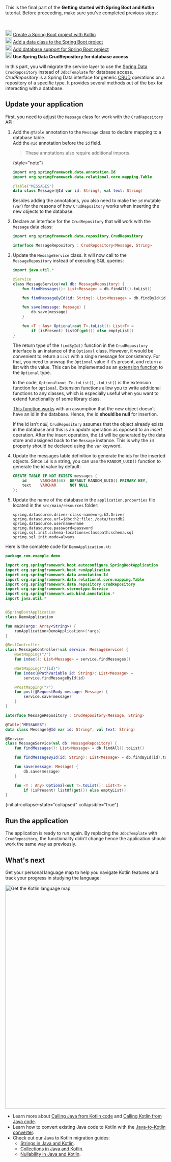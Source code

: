 [//]: # (title: Use Spring Data CrudRepository for database access)
[//]: # (description: Work with Spring Data interface in a Spring Boot project written in Kotlin.)

<microformat>
    <p>This is the final part of the <strong>Getting started with Spring Boot and Kotlin</strong> tutorial. Before proceeding, make sure you've completed previous steps:</p><br/>
    <p><img src="icon-1-done.svg" width="20" alt="Figt step"/> <a href="jvm-create-project-with-spring-boot.md">Create a Spring Boot project with Kotlin</a><br/><img src="icon-2-done.svg" width="20" alt="Second step"/> <a href="jvm-spring-boot-add-data-class.md">Add a data class to the Spring Boot project</a><br/><img src="icon-3-done.svg" width="20" alt="Third step"/> <a href="jvm-spring-boot-add-db-support.md">Add database support for Spring Boot project</a><br/><img src="icon-4.svg" width="20" alt="Fourth step"/> <strong>Use Spring Data CrudRepository for database access</strong></p>
</microformat>

In this part, you will migrate the service layer to use the [Spring Data](https://docs.spring.io/spring-data/commons/docs/current/api/org/springframework/data/repository/CrudRepository.html) `CrudRepository` instead of `JdbcTemplate` for database access.
_CrudRepository_ is a Spring Data interface for generic [CRUD](https://en.wikipedia.org/wiki/Create,_read,_update_and_delete) operations on a repository of a specific type.
It provides several methods out of the box for interacting with a database.

## Update your application

First, you need to adjust the `Message` class for work with the `CrudRepository` API:

1. Add the `@Table` annotation to the `Message` class to declare mapping to a database table.  
   Add the `@Id` annotation before the `id` field.

    > These annotations also require additional imports.
    >  
    {style="note"}

    ```kotlin
    import org.springframework.data.annotation.Id
    import org.springframework.data.relational.core.mapping.Table
    
    @Table("MESSAGES")
    data class Message(@Id var id: String?, val text: String)
    ```
    
    Besides adding the annotations, you also need to make the `id` mutable (`var`) for the reasons of how `CrudRepository` works when inserting the new objects to the database.

2. Declare an interface for the `CrudRepository` that will work with the `Message` data class:

    ```kotlin
    import org.springframework.data.repository.CrudRepository
    
    interface MessageRepository : CrudRepository<Message, String>
    ```

3. Update the `MessageService` class. It will now call to the `MessageRepository` instead of executing SQL queries:

    ```kotlin
    import java.util.*
    
    @Service
    class MessageService(val db: MessageRepository) {
        fun findMessages(): List<Message> = db.findAll().toList()
    
        fun findMessageById(id: String): List<Message> = db.findById(id).toList()
    
        fun save(message: Message) {
            db.save(message)
        }
    
        fun <T : Any> Optional<out T>.toList(): List<T> =
            if (isPresent) listOf(get()) else emptyList()
    }
    ```

    <deflist collapsible="true">
       <def title="Extension functions">
          <p>The return type of the <code>findById()</code> function in the <code>CrudRepository</code> interface is an instance of the <code>Optional</code> class. However, it would be convenient to return a <code>List</code> with a single message for consistency. For that, you need to unwrap the <code>Optional</code> value if it’s present, and return a list with the value. This can be implemented as an <a href="extensions.md#extension-functions">extension function</a> to the <code>Optional</code> type.</p>
          <p>In the code, <code>Optional&lt;out T&gt;.toList()</code>, <code>.toList()</code> is the extension function for <code>Optional</code>. Extension functions allow you to write additional functions to any classes, which is especially useful when you want to extend functionality of some library class.</p>
       </def>
       <def title="CrudRepository save() function">
          <p><a href="https://docs.spring.io/spring-data/jdbc/docs/current/reference/html/#jdbc.entity-persistence">This function works</a> with an assumption that the new object doesn’t have an id in the database. Hence, the id <b>should be null</b> for insertion.</p>
          <p> If the id isn’t <i>null</i>, <code>CrudRepository</code> assumes that the object already exists in the database and this is an <i>update</i> operation as opposed to an <i>insert</i> operation. After the insert operation, the <code>id</code> will be generated by the data store and assigned back to the <code>Message</code> instance. This is why the <code>id</code> property should be declared using the <code>var</code> keyword.</p>
          <p></p>
       </def>
    </deflist>

4. Update the messages table definition to generate the ids for the inserted objects. Since `id` is a string, you can use the `RANDOM_UUID()` function to generate the id value by default:

    ```sql
    CREATE TABLE IF NOT EXISTS messages (
        id      VARCHAR(60)  DEFAULT RANDOM_UUID() PRIMARY KEY,
        text    VARCHAR      NOT NULL
    );
    ```

5. Update the name of the database in the `application.properties` file located in the `src/main/resources` folder:

   ```none
   spring.datasource.driver-class-name=org.h2.Driver
   spring.datasource.url=jdbc:h2:file:./data/testdb2
   spring.datasource.username=name
   spring.datasource.password=password
   spring.sql.init.schema-locations=classpath:schema.sql
   spring.sql.init.mode=always
   ```

Here is the complete code for `DemoApplication.kt`:

```kotlin
package com.example.demo

import org.springframework.boot.autoconfigure.SpringBootApplication
import org.springframework.boot.runApplication
import org.springframework.data.annotation.Id
import org.springframework.data.relational.core.mapping.Table
import org.springframework.data.repository.CrudRepository
import org.springframework.stereotype.Service
import org.springframework.web.bind.annotation.*
import java.util.*


@SpringBootApplication
class DemoApplication

fun main(args: Array<String>) {
    runApplication<DemoApplication>(*args)
}

@RestController
class MessageController(val service: MessageService) {
    @GetMapping("/")
    fun index(): List<Message> = service.findMessages()

    @GetMapping("/{id}")
    fun index(@PathVariable id: String): List<Message> =
        service.findMessageById(id)

    @PostMapping("/")
    fun post(@RequestBody message: Message) {
        service.save(message)
    }
}

interface MessageRepository : CrudRepository<Message, String>

@Table("MESSAGES")
data class Message(@Id var id: String?, val text: String)

@Service
class MessageService(val db: MessageRepository) {
    fun findMessages(): List<Message> = db.findAll().toList()

    fun findMessageById(id: String): List<Message> = db.findById(id).toList()

    fun save(message: Message) {
        db.save(message)
    }

    fun <T : Any> Optional<out T>.toList(): List<T> =
        if (isPresent) listOf(get()) else emptyList()
}
```
{initial-collapse-state="collapsed" collapsible="true"}

## Run the application

The application is ready to run again.
By replacing the `JdbcTemplate` with `CrudRepository`, the functionality didn't change hence the application should work the same way as previously.

## What's next

Get your personal language map to help you navigate Kotlin features and track your progress in studying the language:

<a href="https://resources.jetbrains.com/storage/products/kotlin/docs/Kotlin_Language_Features_Map.pdf">
   <img src="get-kotlin-language-map.png" width="700" alt="Get the Kotlin language map"/>
</a>

* Learn more about [Calling Java from Kotlin code](java-interop.md) and [Calling Kotlin from Java code](java-to-kotlin-interop.md).
* Learn how to convert existing Java code to Kotlin with the [Java-to-Kotlin converter](mixing-java-kotlin-intellij.md#converting-an-existing-java-file-to-kotlin-with-j2k).
* Check out our Java to Kotlin migration guides: 
  * [Strings in Java and Kotlin](java-to-kotlin-idioms-strings.md).
  * [Collections in Java and Kotlin](java-to-kotlin-collections-guide.md).
  * [Nullability in Java and Kotlin](java-to-kotlin-nullability-guide.md).